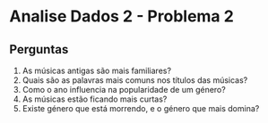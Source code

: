 Analise Dados 2 - Problema 2
==================


## Perguntas

1. As músicas antigas são mais familiares?
2. Quais são as palavras mais comuns nos títulos das músicas?
3. Como o ano influencia na popularidade de um género?
4. As músicas estão ficando mais curtas?
5. Existe género que está morrendo, e o género que mais domina?
